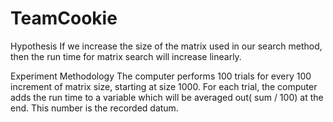 # TeamCookie

Hypothesis 
If we increase the size of the matrix used in our search method, then the run time for matrix search will increase linearly.

Experiment Methodology
The computer performs 100 trials for every 100 increment of matrix size, starting at size 1000. For each trial, the computer adds the run time to a variable which will be averaged out( sum / 100) at the end. This number is the recorded datum.
